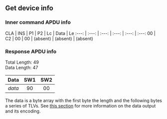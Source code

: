 <!-- Copyright 2021 Yubico AB

Licensed under the Apache License, Version 2.0 (the "License");
you may not use this file except in compliance with the License.
You may obtain a copy of the License at

    http://www.apache.org/licenses/LICENSE-2.0

Unless required by applicable law or agreed to in writing, software
distributed under the License is distributed on an "AS IS" BASIS,
WITHOUT WARRANTIES OR CONDITIONS OF ANY KIND, either express or implied.
See the License for the specific language governing permissions and
limitations under the License. -->

## Get device info

### Inner command APDU info

CLA | INS | P1 | P2 | Lc | Data | Le
:---: | :---: | :---: | :---: | :---: | :---:
00 | C2 | 00 | 00 | (absent) | (absent) | (absent)

### Response APDU info

Total Length: 49\
Data Length: 47

Data | SW1 | SW2
:---: | :---: | :---:
*data* | 90 | 00

The data is a byte array with the first byte the length and the
following bytes a series of TLVs. See
[this section](../u2f-commands.md#deviceinfooutput) for more information on
the data output and its encoding.
